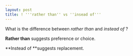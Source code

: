 ```yaml
---
layout: post
title: ! '''rather than'' vs ''insead of'''
---
```


What is the difference between _rather than_ and _instead of_ ?

**Rather than** suggests preference or choice. 

**Instead of **suggests replacement.
